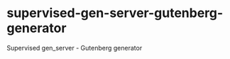 supervised-gen-server-gutenberg-generator
=========================================

Supervised gen_server - Gutenberg generator
